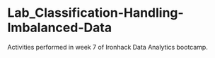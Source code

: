 # Lab_Classification-Handling-Imbalanced-Data

Activities performed in week 7 of Ironhack Data Analytics bootcamp.
